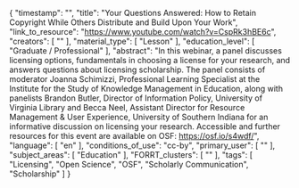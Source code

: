 {
    "timestamp": "",
    "title": "Your Questions Answered: How to Retain Copyright While Others Distribute and Build Upon Your Work",
    "link_to_resource": "https://www.youtube.com/watch?v=CspRk3hBE6c",
    "creators": [
        ""
    ],
    "material_type": [
        "Lesson"
    ],
    "education_level": [
        "Graduate / Professional"
    ],
    "abstract": "In this webinar, a panel discusses licensing options, fundamentals in choosing a license for your research, and answers questions about licensing scholarship. The panel consists of moderator Joanna Schimizzi, Professional Learning Specialist at the Institute for the Study of Knowledge Management in Education, along with panelists Brandon Butler, Director of Information Policy, University of Virginia Library and Becca Neel, Assistant Director for Resource Management & User Experience, University of Southern Indiana for an informative discussion on licensing your research. Accessible and further resources for this event are available on OSF: https://osf.io/s4wdf/",
    "language": [
        "en"
    ],
    "conditions_of_use": "cc-by",
    "primary_user": [
        ""
    ],
    "subject_areas": [
        "Education"
    ],
    "FORRT_clusters": [
        ""
    ],
    "tags": [
        "Licensing",
        "Open Science",
        "OSF",
        "Scholarly Communication",
        "Scholarship"
    ]
}